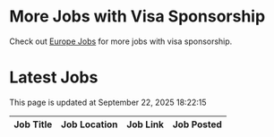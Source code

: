# More Jobs with Visa Sponsorship

Check out [Europe Jobs](https://github.com/sureshparimi/europejobs#latest-jobs) for more jobs with visa sponsorship.

# Latest Jobs

This page is updated at September 22, 2025 18:22:15

| Job Title | Job Location | Job Link | Job Posted |
| --- | --- | --- | --- |
